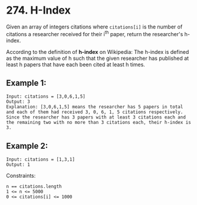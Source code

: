 # 274. H-Index
Given an array of integers citations where `citations[i]` is the number of citations a researcher received for their i<sup>th</sup> paper, return the researcher's h-index.

According to the definition of __h-index__ on Wikipedia: The h-index is defined as the maximum value of h such that the given researcher has published at least h papers that have each been cited at least h times.


## Example 1:
```
Input: citations = [3,0,6,1,5]
Output: 3
Explanation: [3,0,6,1,5] means the researcher has 5 papers in total and each of them had received 3, 0, 6, 1, 5 citations respectively.
Since the researcher has 3 papers with at least 3 citations each and the remaining two with no more than 3 citations each, their h-index is 3.
```
## Example 2:
```
Input: citations = [1,3,1]
Output: 1
```


Constraints:

    n == citations.length
    1 <= n <= 5000
    0 <= citations[i] <= 1000

